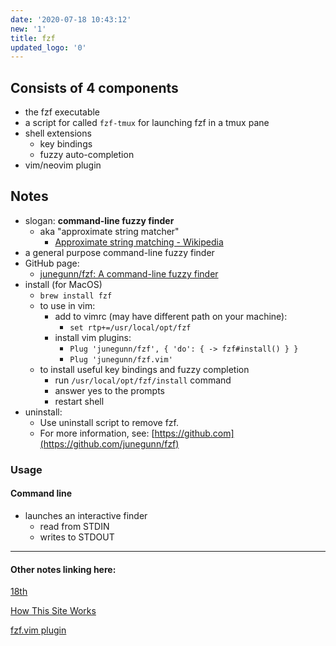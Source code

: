 ```yaml
---
date: '2020-07-18 10:43:12'
new: '1'
title: fzf
updated_logo: '0'
---
```

## Consists of 4 components
* the fzf executable
* a script for called `fzf-tmux` for launching fzf in a tmux pane
* shell extensions
  * key bindings
  * fuzzy auto-completion
* vim/neovim plugin

## Notes
* slogan: **command-line fuzzy finder**
  * aka "approximate string matcher"
    * [Approximate string matching - Wikipedia](https://en.wikipedia.org/wiki/Approximate_string_matching)
* a general purpose command-line fuzzy finder
* GitHub page:
  * [junegunn/fzf: A command-line fuzzy finder](https://github.com/junegunn/fzf)
* install (for MacOS)
  * `brew install fzf`
  * to use in vim:
    * add to vimrc (may have different path on your machine):
      * `set rtp+=/usr/local/opt/fzf`
    * install vim plugins:
      * `Plug 'junegunn/fzf', { 'do': { -> fzf#install() } }`
      * `Plug 'junegunn/fzf.vim'`
  * to install useful key bindings and fuzzy completion
    * run `/usr/local/opt/fzf/install` command
    * answer yes to the prompts
    * restart shell
* uninstall:
  * Use uninstall script to remove fzf.
  * For more information, see: [https://github.com](https://github.com/junegunn/fzf)

### Usage
#### Command line
* launches an interactive finder
  * read from STDIN
  * writes to STDOUT

---
#### Other notes linking here:

[18th](/2020-07-18)

[How This Site Works](/How-this-site-is-built)

[fzf.vim plugin](/fzf.vim)
